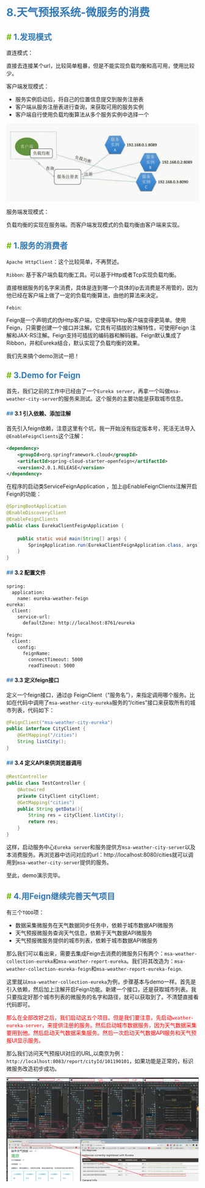 # <font color="#337ab7">8.天气预报系统-微服务的消费</font>

## <font color="#73BF00">#</font> <font color="#337ab7">1.发现模式</font>

直连模式：

直接去连接某个url，比较简单粗暴，但是不能实现负载均衡和高可用，使用比较少。

客户端发现模式：

- 服务实例启动后，将自己的位置信息提交到服务注册表
- 客户端从服务注册表进行查询，来获取可用的服务实例
- 客户端自行使用负载均衡算法从多个服务实例中选择一个

![image](../../pic/spring-cloud-waylau/客户端发现模式.png)

服务端发现模式：

负载均衡的实现在服务端。而客户端发现模式的负载均衡由客户端来实现。


## <font color="#73BF00">#</font> <font color="#337ab7">1.服务的消费者</font>

`Apache HttpClient`：这个比较简单，不再赘述。

`Ribbon`: 基于客户端负载均衡工具。可以基于Http或者Tcp实现负载均衡。

直接根据服务的名字来消费，具体是连到哪一个具体的ip去消费是不用管的，因为他已经在客户端上做了一定的负载均衡算法，由他的算法来决定。

`Febin`:


Feign是一个声明式的伪Http客户端，它使得写Http客户端变得更简单。使用Feign，只需要创建一个接口并注解。它具有可插拔的注解特性，可使用Feign 注解和JAX-RS注解。Feign支持可插拔的编码器和解码器。Feign默认集成了Ribbon，并和Eureka结合，默认实现了负载均衡的效果。

我们先来搞个demo测试一把！

## <font color="#73BF00">#</font> <font color="#337ab7">3.Demo for Feign</font>

首先，我们之前的工作中已经由了一个`Eureka server`，再拿一个叫做`msa-weather-city-server`的服务来测试。这个服务的主要功能是获取城市信息。

#### <font color="#337ab7">##</font> 3.1 引入依赖、添加注解

首先引入feign依赖，注意这里有个坑，我一开始没有指定版本号，死活无法导入`@EnableFeignClients`这个注解：


```xml
<dependency>
    <groupId>org.springframework.cloud</groupId>
    <artifactId>spring-cloud-starter-openfeign</artifactId>
    <version>2.0.1.RELEASE</version>
</dependency>
```
在程序的启动类ServiceFeignApplication ，加上@EnableFeignClients注解开启Feign的功能：


```java
@SpringBootApplication
@EnableDiscoveryClient
@EnableFeignClients
public class EurekaClientFeignApplication {

    public static void main(String[] args) {
        SpringApplication.run(EurekaClientFeignApplication.class, args);
    }
}
```
#### <font color="#337ab7">##</font> 3.2 配置文件


```
spring:
  application:
    name: eureka-weather-feign
eureka:
  client:
    service-url:
      defaultZone: http://localhost:8761/eureka

feign:
  client:
    config:
      feignName:
        connectTimeout: 5000
        readTimeout: 5000
```


#### <font color="#337ab7">##</font> 3.3 定义feign接口

定义一个feign接口，通过@ FeignClient（“服务名”），来指定调用哪个服务。比如在代码中调用了`msa-weather-city-eureka`服务的“/cities”接口来获取所有的城市列表，代码如下：


```java
@FeignClient("msa-weather-city-eureka")
public interface CityClient {
    @GetMapping("/cities")
    String listCity();
}
```

#### <font color="#337ab7">##</font> 3.4 定义API来供浏览器调用


```java
@RestController
public class TestController {
    @Autowired
    private CityClient cityClient;
    @GetMapping("cities")
    public String getData(){
        String res = cityClient.listCity();
        return res;
    }
}
```
这样，启动服务中心`Eureka server`和服务提供方`msa-weather-city-server`以及本消费服务。再浏览器中访问对应的url：http://localhost:8080/cities就可以调用到`msa-weather-city-server`提供的服务。

至此，demo演示完毕。


## <font color="#73BF00">#</font> <font color="#337ab7">4.用Feign继续完善天气项目</font>


有三个`TODO`项：

- 数据采集微服务在天气数据同步任务中，依赖于城市数据API微服务
- 天气预报微服务查询天气信息，依赖于天气数据API微服务
- 天气预报微服务提供的城市列表，依赖于城市数据API微服务

那么我们可以看出来，需要去集成Feign去消费的微服务只有两个：`msa-weather-collection-eureka`和`msa-weather-report-eureka`。我们将其改造为：`msa-weather-collection-eureka-feign`和`msa-weather-report-eureka-feign`.

这里就以`msa-weather-collection-eureka`为例，步骤基本与demo一样。首先是引入依赖，然后加上注解开启Feign功能。新建一个接口，还是获取城市列表。我只要指定好那个城市列表的微服务的名字和路径，就可以获取到了。不清楚直接看代码即可。

<font color="red">那么在全部改好之后，我们启动这五个项目。但是我们要注意，先启动`weather-eureka-server`，来提供注册的服务。然后启动城市数据服务，因为天气数据采集要用到他。然后启动天气数据采集服务。然后一次启动天气数据API服务和天气预报UI显示服务。</font>

那么我们访问天气预报UI对应的URL,以南京为例：`http://localhost:8083/report/cityId/101190101`，如果功能是正常的，标识微服务改造初步成功。

![image](../../pic/spring-cloud-waylau/微服务改造初步成功.png)